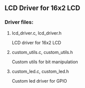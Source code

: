 ## LCD Driver for 16x2 LCD

### Driver files:

1. lcd_driver.c, lcd_driver.h

   LCD driver for 16x2 LCD

2. custom_utils.c, custom_utils.h

   Custom utils for bit manipulation

3. custom_led.c, custom_led.h

   Custom led driver for GPIO
